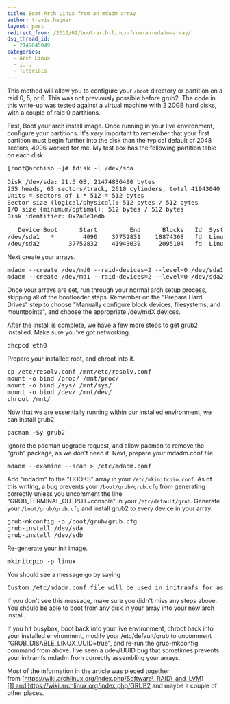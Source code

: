 ```yaml
---
title: Boot Arch Linux from an mdadm array
author: travis.hegner
layout: post
redirect_from: /2012/02/boot-arch-linux-from-an-mdadm-array/
dsq_thread_id:
  - 2149845049
categories:
  - Arch Linux
  - I.T.
  - Tutorials
---
```

This method will allow you to configure your `/boot` directory or partition on a raid 0, 5, or 6. This was not previously possible before grub2. The code in this write-up was tested against a virtual machine with 2 20GB hard disks, with a couple of raid 0 partitions.

First, Boot your arch install image. Once running in your live environment, configure your partitions. It's *very* important to remember that your first partition must begin further into the disk than the typical default of 2048 sectors, 4096 worked for me. My test box has the following partition table on each disk.

<pre>[root@archiso ~]# fdisk -l /dev/sda

Disk /dev/sda: 21.5 GB, 21474836480 bytes
255 heads, 63 sectors/track, 2610 cylinders, total 41943040 sectors
Units = sectors of 1 * 512 = 512 bytes
Sector size (logical/physical): 512 bytes / 512 bytes
I/O size (minimum/optimal): 512 bytes / 512 bytes
Disk identifier: 0x2a8e3edb

   Device Boot      Start         End      Blocks   Id  System
/dev/sda1   *        4096    37752831    18874368   fd  Linux raid autodetect
/dev/sda2        37752832    41943039     2095104   fd  Linux raid autodetect</pre>

Next create your arrays.

<pre>mdadm --create /dev/md0 --raid-devices=2 --level=0 /dev/sda1 /dev/sdb1
mdadm --create /dev/md1 --raid-devices=2 --level=0 /dev/sda2 /dev/sdb2</pre>

Once your arrays are set, run through your normal arch setup process, skipping all of the bootloader steps. Remember on the "Prepare Hard Drives" step to choose "Manually configure block devices, filesystems, and mountpoints", and choose the appropriate /dev/mdX devices.

After the install is complete, we have a few more steps to get grub2 installed. Make sure you've got networking.

<pre>dhcpcd eth0</pre>

Prepare your installed root, and chroot into it.

<pre>cp /etc/resolv.conf /mnt/etc/resolv.conf 
mount -o bind /proc/ /mnt/proc/
mount -o bind /sys/ /mnt/sys/
mount -o bind /dev/ /mnt/dev/
chroot /mnt/</pre>

Now that we are essentially running within our installed environment, we can install grub2.

<pre>pacman -Sy grub2</pre>

Ignore the pacman upgrade request, and allow pacman to remove the "grub" package, as we don't need it. Next, prepare your mdadm.conf file.

<pre>mdadm --examine --scan &gt; /etc/mdadm.conf</pre>

Add "mdadm" to the "HOOKS" array in your `/etc/mkinitcpio.conf`. As of this writing, a bug prevents your `/boot/grub/grub.cfg` from generating correctly unless you uncomment the line "GRUB\_TERMINAL\_OUTPUT=console" in your `/etc/default/grub`. Generate your `/boot/grub/grub.cfg` and install grub2 to every device in your array.

<pre>grub-mkconfig -o /boot/grub/grub.cfg
grub-install /dev/sda
grub-install /dev/sdb</pre>

Re-generate your init image.

<pre>mkinitcpio -p linux</pre>

You should see a message go by saying

<pre>Custom /etc/mdadm.conf file will be used in initramfs for assembling arrays.</pre>

If you don't see this message, make sure you didn't miss any steps above. You should be able to boot from any disk in your array into your new arch install.

If you hit busybox, boot back into your live environment, chroot back into your installed environment, modify your /etc/default/grub to uncomment "GRUB\_DISABLE\_LINUX_UUID=true", and re-run the grub-mkconfig command from above. I've seen a udev/UUID bug that sometimes prevents your initramfs mdadm from correctly assembling your arrays.

Most of the information in the article was pieced together from [https://wiki.archlinux.org/index.php/Software\_RAID\_and_LVM][1] and <https://wiki.archlinux.org/index.php/GRUB2> and maybe a couple of other places.

 [1]: https://wiki.archlinux.org/index.php/Software_RAID_and_LVM